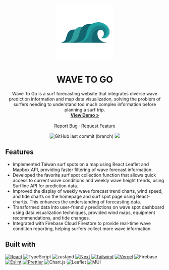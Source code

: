 <div align="center">
  <a href="https://wavetogo.vercel.app/">
    <img src="public/images/logo.png" alt="Logo" width="180" height="180">
  </a>

  <h1 align="center">WAVE TO GO</h1>

  <p align="center">
    Wave To Go is a surf forecasting website that integrates diverse wave prediction information and map data visualization, solving the problem of surfers needing to understand too much complex information before planning a surf trip.
    <br />
    <a href="https://wavetogo.vercel.app/"><strong>View Demo »</strong></a>
    <br />
    <br />
    <a href="https://github.com/Surfer-Alex/wavetogo/issues">Report Bug</a>
    ·
    <a href="https://github.com/Surfer-Alex/wavetogo/issues">Request Feature</a>
    <p align="center"><img alt="GitHub last commit (branch)" src="https://img.shields.io/github/last-commit/Surfer-Alex/wavetogo/main">
    <a href="https://visitorbadge.io/status?path=https%3A%2F%2Fgithub.com%2FSurfer-Alex%2Fwavetogo"><img src="https://api.visitorbadge.io/api/visitors?path=https%3A%2F%2Fgithub.com%2FSurfer-Alex%2Fwavetogo&label=VISITORS&labelColor=%23dce775&countColor=%23555555&style=flat" /></a></p>
  </p>
</div>

## Features

- Implemented Taiwan surf spots on a map using React Leaflet and Mapbox API, providing faster filtering of wave forecast information.
- Developed the favorite surf spot collection function that allows quick access to current wave conditions and weekly wave height trends, using Surfline API for prediction data.
- Improved the display of weekly wave forecast trend charts, wind speed, and tide charts on the homepage and surf spot page using React-chartjs. This enhances the understanding of forecasting data.
- Transformed data into user-friendly predictions on wave spot dashboard using data visualization techniques, provided wind maps, equipment recommendations, and tide changes.
- Integrated with Firebase Cloud Firestore to provide real-time wave condition reporting, helping surfers collect more wave information.

## Built with
[![React][React.js]][React-url]
![TypeScript](https://img.shields.io/badge/typescript-%23007ACC.svg?style=for-the-badge&logo=typescript&logoColor=white)
<img src="https://github.com/Surfer-Alex/wavetogo/assets/126334654/0e61d44f-250b-43ef-8252-dacf7674af2c" alt="zustand" height="28">
[![Next][Next.js]][Next-url]
[![Tailwind][tailwind]][tailwind-url]
[![Vercel][vercel]][vercel-url]
![Firebase](https://img.shields.io/badge/Firebase-039BE5?style=for-the-badge&logo=Firebase&logoColor=white)
[![Eslint][eslint]][eslint-url]
[![Prettier][prettier]][prettier-url]
![Chart.js](https://img.shields.io/badge/chart.js-F5788D.svg?style=for-the-badge&logo=chart.js&logoColor=white)
![Leaflet](https://img.shields.io/badge/leaflet-%199900.svg?style=for-the-badge&logo=leaflet&logoColor=white)
![MUI](https://img.shields.io/badge/MUI-%230081CB.svg?style=for-the-badge&logo=mui&logoColor=white)


[prettier]:https://img.shields.io/badge/prettier-1A2C34?style=for-the-badge&logo=prettier&logoColor=F7BA3E
[prettier-url]:https://prettier.io/
[eslint]:https://img.shields.io/badge/eslint-3A33D1?style=for-the-badge&logo=eslint&logoColor=white
[eslint-url]:https://eslint.org/
[React.js]: https://img.shields.io/badge/React-20232A?style=for-the-badge&logo=react&logoColor=61DAFB
[React-url]: https://reactjs.org/
[issues-url]: https://github.com/othneildrew/Best-README-Template/issues
[license-shield]: https://img.shields.io/github/license/othneildrew/Best-README-Template.svg?style=for-the-badge
[license-url]: https://github.com/othneildrew/Best-README-Template/blob/master/LICENSE.txt
[linkedin-shield]: https://img.shields.io/badge/-LinkedIn-black.svg?style=for-the-badge&logo=linkedin&colorB=555
[linkedin-url]: https://linkedin.com/in/othneildrew
[Next.js]: https://img.shields.io/badge/next.js-000000?style=for-the-badge&logo=nextdotjs&logoColor=white
[Next-url]: https://nextjs.org/
[tailwind]:https://img.shields.io/badge/Tailwind_CSS-38B2AC?style=for-the-badge&logo=tailwind-css&logoColor=white
[tailwind-url]: https://tailwindcss.com/
[vercel]:https://img.shields.io/badge/Vercel-000000?style=for-the-badge&logo=vercel&logoColor=white
[vercel-url]:https://vercel.com/


